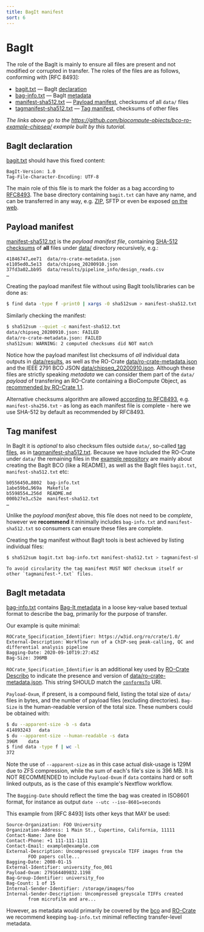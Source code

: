 ```yaml
---
title: BagIt manifest
sort: 6
---
```


# BagIt

The role of the BagIt is mainly to ensure all files are present and not modified or corrupted in transfer. The roles of the files are as follows, conforming with [RFC 8493]:

* [bagit.txt](https://github.com/biocompute-objects/bco-ro-example-chipseq/blob/main/bagit.txt) — BagIt [declaration](https://www.rfc-editor.org/rfc/rfc8493.html#section-2.1.1)
* [bag-info.txt](https://github.com/biocompute-objects/bco-ro-example-chipseq/blob/main/bag-info.txt) — BagIt [metadata](https://www.rfc-editor.org/rfc/rfc8493.html#section-2.2.2)
* [manifest-sha512.txt](https://github.com/biocompute-objects/bco-ro-example-chipseq/blob/main/manifest-sha512.txt) — [Payload manifest](https://www.rfc-editor.org/rfc/rfc8493.html#section-2.1.3), checksums of all `data/` files
* [tagmanifest-sha512.txt](https://github.com/biocompute-objects/bco-ro-example-chipseq/blob/main/tagmanifest-sha512.txt) — [Tag manifest](https://www.rfc-editor.org/rfc/rfc8493.html#section-2.2.1), checksums of other files

_The links above go to the <https://github.com/biocompute-objects/bco-ro-example-chipseq/> example built by this tutorial._

## BagIt declaration

[bagit.txt](https://github.com/biocompute-objects/bco-ro-example-chipseq/blob/main/bagit.txt) should have this fixed content:

```
BagIt-Version: 1.0
Tag-File-Character-Encoding: UTF-8
```

The main role of this file is to mark the folder as a bag according to [RFC8493](https://www.rfc-editor.org/rfc/rfc8493.html). The base directory containing `bagit.txt` can have any name, and can be transferred in any way, e.g. [ZIP](https://github.com/biocompute-objects/bco-ro-example-chipseq/archive/main.zip), SFTP or even be exposed [on the web](https://raw.githubusercontent.com/biocompute-objects/bco-ro-example-chipseq/main/bagit.txt). 

## Payload manifest

[manifest-sha512.txt](https://github.com/biocompute-objects/bco-ro-example-chipseq/blob/main/manifest-sha512.txt) is the _payload manifest file_, containing [SHA-512 checksums](https://en.wikipedia.org/wiki/SHA-2) of **all** files under [data/](https://github.com/biocompute-objects/bco-ro-example-chipseq/blob/main/data/) directory recursively, e.g.:

```
41846747…ee71  data/ro-crate-metadata.json
e1105ed0…5e13  data/chipseq_20200910.json
37fd3a02…bb95  data/results/pipeline_info/design_reads.csv
…
```

Creating the payload manifest file without using BagIt tools/libraries can be done as:

```sh
$ find data -type f -print0 | xargs -0 sha512sum > manifest-sha512.txt
```

Similarly checking the manifest:

```sh
$ sha512sum --quiet -c manifest-sha512.txt 
data/chipseq_20200910.json: FAILED
data/ro-crate-metadata.json: FAILED
sha512sum: WARNING: 2 computed checksums did NOT match
```

Notice how the payload manifest list checksums of _all_ individual data outputs in [data/results](https://github.com/biocompute-objects/bco-ro-example-chipseq/blob/main/data/results), as well as the RO-Crate [data/ro-crate-metadata.json](https://github.com/biocompute-objects/bco-ro-example-chipseq/blob/main/data/ro-crate-metadata.json) and the IEEE 2791 BCO JSON [data/chipseq_20200910.json](https://github.com/biocompute-objects/bco-ro-example-chipseq/blob/main/data/chipseq_20200910.json). Although these files are strictly speaking _metadata_ we can consider them part of the `data/` _payload_ of transfering an RO-Crate containing a BioCompute Object, as [recommended by RO-Crate 1.1](https://www.researchobject.org/ro-crate/1.1/appendix/implementation-notes.html#adding-ro-crate-to-bagit).

Alternative checksums algorithm are allowed [according to RFC8493](https://www.rfc-editor.org/rfc/rfc8493.html#section-2.4), e.g. `manifest-sha256.txt` - as long as each manifest file is complete - here we use SHA-512 by default as recommended by RFC8493.

## Tag manifest

In BagIt it is _optional_ to also checksum files outside `data/`, so-called [tag files](https://www.rfc-editor.org/rfc/rfc8493.html#section-2.2.1), as in [tagmanifest-sha512.txt](https://github.com/biocompute-objects/bco-ro-example-chipseq/blob/main/tagmanifest-sha512.txt). Because we have included the RO-Crate under `data/` the remaining files in the [example repository](https://github.com/biocompute-objects/bco-ro-example-chipseq) are mainly about creating the BagIt BCO (like a README), as well as the BagIt files `bagit.txt`, `manifest-sha512.txt` etc:

```
b0556450…8802  bag-info.txt
1abe59bd…969a  Makefile
b5598554…256d  README.md
000b27e3…c52e  manifest-sha512.txt
…
```

Unlike the _payload manifest_ above, this file does not need to be _complete_, however we **recommend** it minimally includes `bag-info.txt` and `manifest-sha512.txt` so consumers can ensure these files are complete.

Creating the tag manifest without BagIt tools is best achieved by listing individual files:

```sh
$ sha512sum bagit.txt bag-info.txt manifest-sha512.txt > tagmanifest-sha512.txt
```

```note
To avoid circularity the tag manifest MUST NOT checksum itself or other `tagmanifest-*.txt` files.
```

## BagIt metadata

[bag-info.txt](https://github.com/biocompute-objects/bco-ro-example-chipseq/blob/main/bag-info.txt) contains [Bag-It metadata](https://www.rfc-editor.org/rfc/rfc8493.html#section-2.2.2) in a loose key-value based textual format to describe the bag, primarily for the purpose of transfer.


Our example is quite minimal:

```
ROCrate_Specification_Identifier: https://w3id.org/ro/crate/1.0/
External-Description: Workflow run of a ChIP-seq peak-calling, QC and differential analysis pipeline
Bagging-Date: 2020-09-10T19:27:45Z
Bag-Size: 396MB
```

`ROCrate_Specification_Identifier` is an additional key used by [RO-Crate Describo](https://uts-eresearch.github.io/describo/) to indicate the presence and version of [data/ro-crate-metadata.json](https://github.com/biocompute-objects/bco-ro-example-chipseq/blob/main/data/ro-crate-metadata.json). This string SHOULD match the [`conformsTo`](https://github.com/biocompute-objects/bco-ro-example-chipseq/blob/main/data/ro-crate-metadata.json#L7) URI.

`Payload-Oxum`, if present, is a compound field, listing the total size of `data/` files in bytes, and the number of payload files (excluding directories). `Bag-Size` is the human-readable version of the total size. These numbers could be obtained with:

```sh
$ du --apparent-size -b -s data
414893243	data
$ du --apparent-size --human-readable -s data
396M	data
$ find data -type f | wc -l
372
```

Note the use of `--apparent-size` as in this case actual disk-usage is 129M due to ZFS compression, while the sum of each's file's size is 396 MB. It is NOT RECOMMENDED to include `Payload-Oxum` if `data` contains hard or soft linked outputs, as is the case of this example's Nextflow workflow.

The `Bagging-Date` should reflect the time the bag was created in ISO8601 format, for instance as output `date --utc --iso-8601=seconds`

This example from [RFC 8493] lists other keys that MAY be used:

```
Source-Organization: FOO University
Organization-Address: 1 Main St., Cupertino, California, 11111
Contact-Name: Jane Doe
Contact-Phone: +1 111-111-1111
Contact-Email: example@example.com
External-Description: Uncompressed greyscale TIFF images from the
        FOO papers colle...
Bagging-Date: 2008-01-15
External-Identifier: university_foo_001
Payload-Oxum: 279164409832.1198
Bag-Group-Identifier: university_foo
Bag-Count: 1 of 15
Internal-Sender-Identifier: /storage/images/foo
Internal-Sender-Description: Uncompressed greyscale TIFFs created
        from microfilm and are...
```

However, as metadata would primarily be covered by the [bco](https://github.com/biocompute-objects/bco-ro-example-chipseq/blob/main/data/chipseq_20200910.json) and [RO-Crate](https://github.com/biocompute-objects/bco-ro-example-chipseq/blob/main/data/ro-crate-metadata.json) we recommend keeping `bag-info.txt` minimal reflecting transfer-level metadata. 

